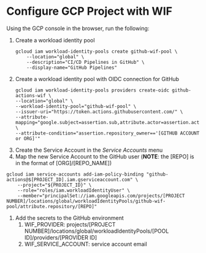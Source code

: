 # Configure GCP Project with WIF
Using the GCP console in the browser, run the following:

1. Create a workload identity pool
    ```
    gcloud iam workload-identity-pools create github-wif-pool \
        --location="global" \
        --description="CI/CD Pipelines in GitHub" \
        --display-name="GitHub Pipelines"
    ```
1. Create a workload identity pool with OIDC connection for GitHub
    ```
    gcloud iam workload-identity-pools providers create-oidc github-actions-wif \
    --location="global" \
    --workload-identity-pool="github-wif-pool" \
    --issuer-uri="https://token.actions.githubusercontent.com/" \
    --attribute-mapping="google.subject=assertion.sub,attribute.actor=assertion.actor,attribute.repository=assertion.repository,attribute.repository_owner=assertion.repository_owner" \
    --attribute-condition="assertion.repository_owner=='[GITHUB ACCOUNT or ORG]'"
    ```
1. Create the Service Account in the *Service Accounts* menu
1. Map the new Service Account to the GitHub user (**NOTE**: the [REPO] is in the format of [ORG]/[REPO_NAME])
```
gcloud iam service-accounts add-iam-policy-binding "github-actions@$[PROJECT_ID].iam.gserviceaccount.com" \
    --project="${PROJECT_ID}" \
    --role="roles/iam.workloadIdentityUser" \
    --member="principalSet://iam.googleapis.com/projects/[PROJECT NUMBER]/locations/global/workloadIdentityPools/github-wif-pool/attribute.repository/[REPO]"

```
1. Add the secrets to the GitHub environment
    1. WIF_PROVIDER: projects/[PROJECT NUMBER]/locations/global/workloadIdentityPools/[POOL ID]/providers/[PROVIDER ID]
    1. WIF_SERVICE_ACCOUNT: service account email
